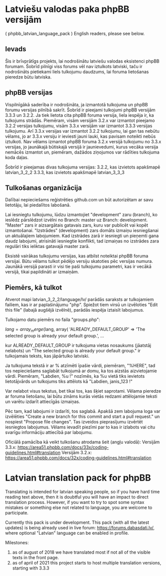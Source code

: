 # Latviešu valodas paka phpBB versijām
( phpbb_latvian_language_pack )
English readers, please see below.

## Ievads
Šis ir brīvprātīgs projekts, lai nodrošinātu latviešu valodas eksistenci phpBB forumam. Šobrīd pilnīgi viss forums vēl nav iztulkots latviski, taču ir nodrošināts pietiekami liels tulkojumu daudzums, lai foruma lietošanas pieredze būtu latviska.

## phpBB versijas
Vispilnīgākā saderība ir nodrošināta, ja izmantotā tulkojuma un phpBB forumu versijas pilnībā sakrīt. Šobrīd ir pieejami tulkojumi phpBB versijām 3.3.3 un 3.2.2.
Ja tiek lietota cita phpBB foruma versija, liela iespēja ir, ka tulkojums strādās. Piemēram, visām versijām 3.2.x var izmantot pieejamo 3.2.2 versijas tulkojumu, visām 3.3.x versijām var izmantot 3.3.3 versijas tulkojumu. Arī 3.3.x versijas var izmantot 3.2.2 tulkojumu, lai gan tas nebūtu vēlams, jo ar 3.3.x versiju ir ieviesti jauni lauki, kas pavisam noteikti nebūs iztulkoti. Nav vēlams izmantot phpBB foruma 3.2.x versijā tulkojumu no 3.3.x versijas, jo jaunākajā būtiskajā versijā ir jaunievedumi, kurus vecāka versija nemācēs izmantot un, piemēram, dažādos ziņojumos var rādīties tulkojuma koda daļas.

Šobrīd ir pieejamas divas tulkojuma versijas:
3.2.2, kas izvietots apakšmapē latvian_3_2_2
3.3.3, kas izvietots apakšmapē latvian_3_3_3

## Tulkošanas organizācija
Dalībai nepieciešams reģistrēties github.com un būt autorizētam ar savu lietotāju, lai piedalītos labošanā.

Lai iesniegtu tulkojumu, lūdzu izmantojiet "development" zaru (branch), ko ieslēdz pārslēdzot izvēlni no Branch: master uz Branch: development. "Master" zars ir aizsargātais gatavais zars, kuru var publicēt vai kopēt izmantošanai. "Izstrādes" (development) zars domāts izmaiņu iesniegšanai un aktuālajiem labojumiem. Kad izstrādes zarā ir iesniegti un pieņemti gana daudz labojumi, atrisināti iesniegtie konflikti, tad izmaiņas no izstrādes zara regulāri tiks ieliktas gatavajā master zarā.

Eksistē vairākas tulkojumu versijas, kas atbilst noteiktai phpBB foruma versijai. Būtu vēlams tulkot pēdējo versiju skatoties pēc versijas numura. Jaunākā versijā parasti ir visi tie paši tulkojumu parametri, kas ir vecākā versijā, tikai papildināti ar izmaiņām.

## Piemērs, kā tulkot
Atverot mapi latvian_3_2_2/language/lv/ parādās saraksts ar tulkojamiem failiem, kas ir ar paplašinājumu "php". Spiežot tiem virsū un izvēloties "Edit this file" (labajā augšējā izvēlnē), parādās iespēja iztaisīt labojumus.

Tulkojamo datu piemērs no faila "groups.php":

$lang = array_merge($lang, array(
	'ALREADY_DEFAULT_GROUP'		=> 'The selected group is already your default group.',
  ...

kur ALREADY_DEFAULT_GROUP ir tulkojuma vietas nosaukums (jāatstāj nelabots) un "The selected group is already your default group." ir tulkojamais teksts, kas jāpārtulko latviski.

Ja tulkojuma tekstā ir ar % atzīmēti īpašie vārdi, piemēram, "%HERE", tad tos nepieciešams saglabāt tulkojumā ar domu, ka tos aizstās aizvietojamie vārdi. Piemēram, "Labdien, %u !" nozīmēs, ka %u vietā tiks ievietots lietotājvārds un tulkojums tiks attēlots kā "Labdien, janis_123 !"

Var nelabot visus tekstus, bet tikai tos, kas šķiet saprotami. Vēlama pieredze ar foruma lietošanu, lai būtu zināms kurās vietās redzami attēlojamie teksti un varētu izdarīt attiecīgās izmaiņas.

Pēc tam, kad labojumi ir izdarīti, tos saglabā. Apakšā zem labojuma loga var izvēlēties "Create a new branch for this commit and start a pull request." un nospiest "Propose file changes". Tas izveidos pieprasījumu izvērtēt iesniegtos labojumus.
Vēlams ievadīt piezīmi par to kas ir izlabots vai citu svarīgu informāciju attiecībā par labojumu.

Oficiālā pamācība kā veikt tulkošanu atrodama šeit (angļu valodā):
Versijām 3.3.x: https://area51.phpbb.com/docs/33x/coding-guidelines.html#translation
Versijām 3.2.x: https://area51.phpbb.com/docs/32x/coding-guidelines.html#translation

# Latvian translation pack for phpBB

Translating is intended for latvian speaking people, so if you have hard time reading text above, then it is doubtful you will have an impact to direct translation process. However, if you want to try to spot some syntax mistakes or something else not related to language, you are welcome to participate.

Currently this pack is under development. This pack (with all the latest updates) is being already used in live forum: https://forums.dabasdati.lv/, where optional "Latvian" language can be enabled in profile.

Milestones:
1) as of august of 2018 we have translated most if not all of the visible texts in the front page.
2) as of april of 2021 this project starts to host multiple translation versions, starting with 3.3.3
